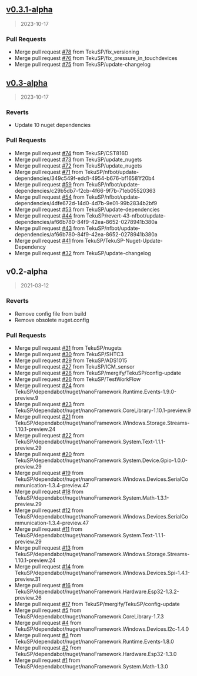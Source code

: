 
<a name="v0.3.1-alpha"></a>
## [v0.3.1-alpha](https://github.com/TekuSP/Meteostanice-CSharp/compare/v0.3-alpha...v0.3.1-alpha)

> 2023-10-17

### Pull Requests

* Merge pull request [#78](https://github.com/TekuSP/Meteostanice-CSharp/issues/78) from TekuSP/fix_versioning
* Merge pull request [#76](https://github.com/TekuSP/Meteostanice-CSharp/issues/76) from TekuSP/fix_pressure_in_touchdevices
* Merge pull request [#75](https://github.com/TekuSP/Meteostanice-CSharp/issues/75) from TekuSP/update-changelog


<a name="v0.3-alpha"></a>
## [v0.3-alpha](https://github.com/TekuSP/Meteostanice-CSharp/compare/v0.2-alpha...v0.3-alpha)

> 2023-10-17

### Reverts

* Update 10 nuget dependencies

### Pull Requests

* Merge pull request [#74](https://github.com/TekuSP/Meteostanice-CSharp/issues/74) from TekuSP/CST816D
* Merge pull request [#73](https://github.com/TekuSP/Meteostanice-CSharp/issues/73) from TekuSP/update_nugets
* Merge pull request [#72](https://github.com/TekuSP/Meteostanice-CSharp/issues/72) from TekuSP/update_nugets
* Merge pull request [#71](https://github.com/TekuSP/Meteostanice-CSharp/issues/71) from TekuSP/nfbot/update-dependencies/349c549f-edd1-4954-b676-bf16581f20b4
* Merge pull request [#59](https://github.com/TekuSP/Meteostanice-CSharp/issues/59) from TekuSP/nfbot/update-dependencies/c29b5db7-f2cb-4f66-9f7b-71eb05520363
* Merge pull request [#54](https://github.com/TekuSP/Meteostanice-CSharp/issues/54) from TekuSP/nfbot/update-dependencies/4dfe672d-14d0-4d7b-9e01-99b2834b2bf9
* Merge pull request [#53](https://github.com/TekuSP/Meteostanice-CSharp/issues/53) from TekuSP/update-dependencies
* Merge pull request [#44](https://github.com/TekuSP/Meteostanice-CSharp/issues/44) from TekuSP/revert-43-nfbot/update-dependencies/af66b780-84f9-42ea-8652-0278941b380a
* Merge pull request [#43](https://github.com/TekuSP/Meteostanice-CSharp/issues/43) from TekuSP/nfbot/update-dependencies/af66b780-84f9-42ea-8652-0278941b380a
* Merge pull request [#41](https://github.com/TekuSP/Meteostanice-CSharp/issues/41) from TekuSP/TekuSP-Nuget-Update-Dependency
* Merge pull request [#32](https://github.com/TekuSP/Meteostanice-CSharp/issues/32) from TekuSP/update-changelog


<a name="v0.2-alpha"></a>
## v0.2-alpha

> 2021-03-12

### Reverts

* Remove config file from build
* Remove obsolete nuget.config

### Pull Requests

* Merge pull request [#31](https://github.com/TekuSP/Meteostanice-CSharp/issues/31) from TekuSP/nugets
* Merge pull request [#30](https://github.com/TekuSP/Meteostanice-CSharp/issues/30) from TekuSP/SHTC3
* Merge pull request [#29](https://github.com/TekuSP/Meteostanice-CSharp/issues/29) from TekuSP/ADS1015
* Merge pull request [#27](https://github.com/TekuSP/Meteostanice-CSharp/issues/27) from TekuSP/ICM_sensor
* Merge pull request [#28](https://github.com/TekuSP/Meteostanice-CSharp/issues/28) from TekuSP/mergify/TekuSP/config-update
* Merge pull request [#26](https://github.com/TekuSP/Meteostanice-CSharp/issues/26) from TekuSP/TestWorkFlow
* Merge pull request [#24](https://github.com/TekuSP/Meteostanice-CSharp/issues/24) from TekuSP/dependabot/nuget/nanoFramework.Runtime.Events-1.9.0-preview.9
* Merge pull request [#23](https://github.com/TekuSP/Meteostanice-CSharp/issues/23) from TekuSP/dependabot/nuget/nanoFramework.CoreLibrary-1.10.1-preview.9
* Merge pull request [#21](https://github.com/TekuSP/Meteostanice-CSharp/issues/21) from TekuSP/dependabot/nuget/nanoFramework.Windows.Storage.Streams-1.10.1-preview.24
* Merge pull request [#22](https://github.com/TekuSP/Meteostanice-CSharp/issues/22) from TekuSP/dependabot/nuget/nanoFramework.System.Text-1.1.1-preview.29
* Merge pull request [#20](https://github.com/TekuSP/Meteostanice-CSharp/issues/20) from TekuSP/dependabot/nuget/nanoFramework.System.Device.Gpio-1.0.0-preview.29
* Merge pull request [#19](https://github.com/TekuSP/Meteostanice-CSharp/issues/19) from TekuSP/dependabot/nuget/nanoFramework.Windows.Devices.SerialCommunication-1.3.4-preview.47
* Merge pull request [#18](https://github.com/TekuSP/Meteostanice-CSharp/issues/18) from TekuSP/dependabot/nuget/nanoFramework.System.Math-1.3.1-preview.29
* Merge pull request [#12](https://github.com/TekuSP/Meteostanice-CSharp/issues/12) from TekuSP/dependabot/nuget/nanoFramework.Windows.Devices.SerialCommunication-1.3.4-preview.47
* Merge pull request [#11](https://github.com/TekuSP/Meteostanice-CSharp/issues/11) from TekuSP/dependabot/nuget/nanoFramework.System.Text-1.1.1-preview.29
* Merge pull request [#13](https://github.com/TekuSP/Meteostanice-CSharp/issues/13) from TekuSP/dependabot/nuget/nanoFramework.Windows.Storage.Streams-1.10.1-preview.24
* Merge pull request [#14](https://github.com/TekuSP/Meteostanice-CSharp/issues/14) from TekuSP/dependabot/nuget/nanoFramework.Windows.Devices.Spi-1.4.1-preview.31
* Merge pull request [#16](https://github.com/TekuSP/Meteostanice-CSharp/issues/16) from TekuSP/dependabot/nuget/nanoFramework.Hardware.Esp32-1.3.2-preview.26
* Merge pull request [#17](https://github.com/TekuSP/Meteostanice-CSharp/issues/17) from TekuSP/mergify/TekuSP/config-update
* Merge pull request [#5](https://github.com/TekuSP/Meteostanice-CSharp/issues/5) from TekuSP/dependabot/nuget/nanoFramework.CoreLibrary-1.7.3
* Merge pull request [#4](https://github.com/TekuSP/Meteostanice-CSharp/issues/4) from TekuSP/dependabot/nuget/nanoFramework.Windows.Devices.I2c-1.4.0
* Merge pull request [#3](https://github.com/TekuSP/Meteostanice-CSharp/issues/3) from TekuSP/dependabot/nuget/nanoFramework.Runtime.Events-1.8.0
* Merge pull request [#2](https://github.com/TekuSP/Meteostanice-CSharp/issues/2) from TekuSP/dependabot/nuget/nanoFramework.Hardware.Esp32-1.3.0
* Merge pull request [#1](https://github.com/TekuSP/Meteostanice-CSharp/issues/1) from TekuSP/dependabot/nuget/nanoFramework.System.Math-1.3.0

